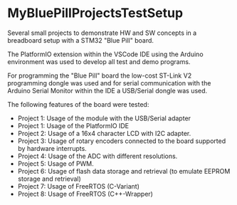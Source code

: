 # MyBluePillProjectsTestSetup

Several small projects to demonstrate HW and SW concepts in a
breadboard setup with a STM32 "Blue Pill" board.

The PlatformIO extension within the VSCode IDE using the Arduino environment was used
to develop all test and demo programs.

For programming the "Blue Pill" board the low-cost ST-Link V2 programming dongle was used and for
serial communication with the Arduino Serial Monitor within the IDE a
USB/Serial dongle was used.

The following features of the board were tested:
- Project 1: Usage of the module with the USB/Serial adapter
- Project 1: Usage of the PlatformIO IDE
- Project 2: Usage of a 16x4 character LCD with I2C adapter.
- Project 3: Usage of rotary encoders connected to the board supported by hardware interrupts.
- Project 4: Usage of the ADC with different resolutions.
- Project 5: Usage of PWM.
- Project 6: Usage of flash data storage and retrieval (to emulate EEPROM storage and retrieval)
- Project 7: Usage of FreeRTOS (C-Variant)
- Project 8: Usage of FreeRTOS (C++-Wrapper)
